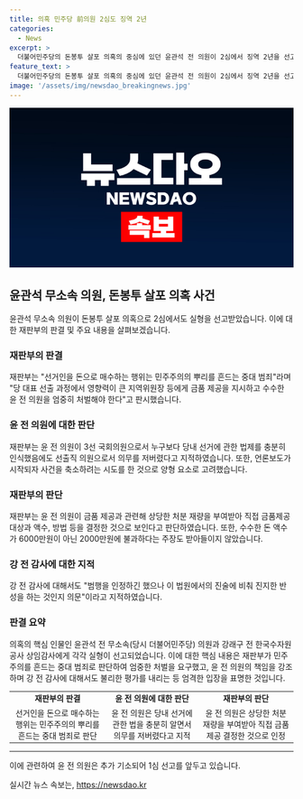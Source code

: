 ```yaml
---
title: 의혹 민주당 前의원 2심도 징역 2년
categories:
  - News
excerpt: >
  더불어민주당의 돈봉투 살포 의혹의 중심에 있던 윤관석 전 의원이 2심에서 징역 2년을 선고받았다. 윤 의원은 선거인을 돈으로 매수하여 민주주의를 흔드는 중대 범죄를 저질렀다는 비판을 받았으며, 죄를 인정한 강래구 전 한국수자원공사 상임감사에게도 징역 1년8개월과 벌금이 선고되었다. 재판부는 윤 의원이 선출직 의원으로서 의무를 저버렸다고 지적하며, 이를 위해 금품 제공에 대한 증거를 받아들이지 않았다. 이에 윤 의원은 선거를 위해 6000만원을 수수하고 다른 국회의원들에게 300만원씩 든 돈 봉투를 제공한 혐의도 받고 있다.
feature_text: >
  더불어민주당의 돈봉투 살포 의혹의 중심에 있던 윤관석 전 의원이 2심에서 징역 2년을 선고받았다. 윤 의원은 선거인을 돈으로 매수하여 민주주의를 흔드는 중대 범죄를 저질렀다는 비판을 받았으며, 죄를 인정한 강래구 전 한국수자원공사 상임감사에게도 징역 1년8개월과 벌금이 선고되었다. 재판부는 윤 의원이 선출직 의원으로서 의무를 저버렸다고 지적하며, 이를 위해 금품 제공에 대한 증거를 받아들이지 않았다. 이에 윤 의원은 선거를 위해 6000만원을 수수하고 다른 국회의원들에게 300만원씩 든 돈 봉투를 제공한 혐의도 받고 있다.
image: '/assets/img/newsdao_breakingnews.jpg'
---
```


<p><img src="/assets/img/newsdao_breakingnews.jpg" alt="koreaapp 속보" /></p>

<h2 data-ke-size="size26">윤관석 무소속 의원, 돈봉투 살포 의혹 사건</h2>

<p data-ke-size="size16">윤관석 무소속 의원이 돈봉투 살포 의혹으로 2심에서도 실형을 선고받았습니다. 이에 대한 재판부의 판결 및 주요 내용을 살펴보겠습니다.</p>

<h3 data-ke-size="size24">재판부의 판결</h3>

<p data-ke-size="size16">재판부는 "선거인을 돈으로 매수하는 행위는 민주주의의 뿌리를 흔드는 중대 범죄"라며 "당 대표 선출 과정에서 영향력이 큰 지역위원장 등에게 금품 제공을 지시하고 수수한 윤 전 의원을 엄중히 처벌해야 한다"고 판시했습니다.</p>

<h3 data-ke-size="size24">윤 전 의원에 대한 판단</h3>

<p data-ke-size="size16">재판부는 윤 전 의원이 3선 국회의원으로서 누구보다 당내 선거에 관한 법제를 충분히 인식했음에도 선출직 의원으로서 의무를 저버렸다고 지적하였습니다. 또한, 언론보도가 시작되자 사건을 축소하려는 시도를 한 것으로 양형 요소로 고려했습니다.</p>

<h3 data-ke-size="size24">재판부의 판단</h3>

<p data-ke-size="size16">재판부는 윤 전 의원이 금품 제공과 관련해 상당한 처분 재량을 부여받아 직접 금품제공 대상과 액수, 방법 등을 결정한 것으로 보인다고 판단하였습니다. 또한, 수수한 돈 액수가 6000만원이 아닌 2000만원에 불과하다는 주장도 받아들이지 않았습니다.</p>

<h3 data-ke-size="size24">강 전 감사에 대한 지적</h3>

<p data-ke-size="size16">강 전 감사에 대해서도 "범행을 인정하긴 했으나 이 법원에서의 진술에 비춰 진지한 반성을 하는 것인지 의문"이라고 지적하였습니다.</p>

<h3 data-ke-size="size24">판결 요약</h3>

<p data-ke-size="size16">의혹의 핵심 인물인 윤관석 전 무소속(당시 더불어민주당) 의원과 강래구 전 한국수자원공사 상임감사에게 각각 실형이 선고되었습니다. 이에 대한 핵심 내용은 재판부가 민주주의를 흔드는 중대 범죄로 판단하여 엄중한 처벌을 요구했고, 윤 전 의원의 책임을 강조하며 강 전 감사에 대해서도 불리한 평가를 내리는 등 엄격한 입장을 표명한 것입니다.</p>

<table>
    <tbody>
        <tr>
            <td style="text-align: center; height: 17px;"><b>재판부의 판결</b></td>
            <td style="text-align: center; height: 17px;"><b>윤 전 의원에 대한 판단</b></td>
            <td style="text-align: center; height: 17px;"><b>재판부의 판단</b></td>
        </tr>
        <tr>
            <td style="text-align: center; height: 17px;">선거인을 돈으로 매수하는 행위는 민주주의의 뿌리를 흔드는 중대 범죄로 판단</td>
            <td style="text-align: center; height: 17px;">윤 전 의원은 당내 선거에 관한 법을 충분히 알면서 의무를 저버렸다고 지적</td>
            <td style="text-align: center; height: 17px;">윤 전 의원은 상당한 처분 재량을 부여받아 직접 금품제공 결정한 것으로 인정</td>
        </tr>
    </tbody>
</table>

<hr>

<p data-ke-size="size16">이에 관련하여 윤 전 의원은 추가 기소되어 1심 선고를 앞두고 있습니다.</p>
실시간 뉴스 속보는, <a href="https://newsdao.kr" rel="dofollow">https://newsdao.kr</a>


